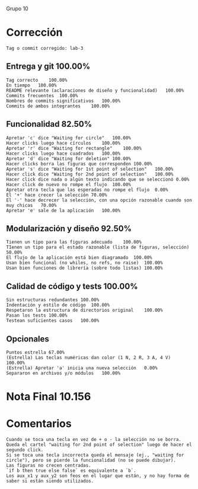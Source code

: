 Grupo 10		
# Corrección		
	Tag o commit corregido:	lab-3
		
## Entrega y git		100.00%
	Tag correcto	100.00%
	En tiempo	100.00%
	README relevante (aclaraciones de diseño y funcionalidad)	100.00%
	Commits frecuentes	100.00%
	Nombres de commits significativos	100.00%
	Commits de ambos integrantes	100.00%
		
## Funcionalidad		82.50%
	Apretar 'c' dice "Waiting for circle"	100.00%
	Hacer clicks luego hace círculos	100.00%
	Apretar 'r' dice "Waiting for rectangle"	100.00%
	Hacer clicks luego hace cuadrados	100.00%
	Apretar 'd' dice "Waiting for deletion"	100.00%
	Hacer clicks borra las figuras que corresponden	100.00%
	Apretar 's' dice "Waiting for 1st point of selection"	100.00%
	Hacer click dice "Waiting for 2nd point of selection"	100.00%
	Hacer click dice nada o algún texto indicando que se seleccionó	0.00%
	Hacer click de nuevo no rompe el flujo	100.00%
	Apretar otra tecla que las esperadas no rompe el flujo	0.00%
	El '+' hace crecer la selección	70.00%
	El '-' hace decrecer la selección, con una opción razonable cuando son muy chicas	70.00%
	Apretar 'e' sale de la aplicación	100.00%
		
## Modularización y diseño		92.50%
	Tienen un tipo para las figuras adecuado	100.00%
	TIenen un tipo para el estado razonable (lista de figuras, selección)	50.00%
	El flujo de la aplicación está bien diagramado	100.00%
	Usan bien funcional (no whiles, no refs, no raise)	100.00%
	Usan bien funciones de librería (sobre todo listas)	100.00%
		
## Calidad de código y tests		100.00%
	Sin estructuras redundantes	100.00%
	Indentación y estilo de código	100.00%
	Respetaron la estructura de directorios original	100.00%
	Pasan los tests	100.00%
	Testean suficientes casos	100.00%
## Opcionales		
	Puntos estrella	67.00%
	(Estrella) Las teclas numéricas dan color (1 N, 2 R, 3 A, 4 V)	100.00%
	(Estrella) Apretar 'a' inicia una nueva selección	0.00%
	Separaron en archivos y/o módulos	100.00%
# Nota Final		10.156
		
		
# Comentarios		
	Cuando se toca una tecla en vez de + o - la selección no se borra.	
	Queda el cartel "waiting for 2nd point of selection" luego de hacer el segundo click.	
	Si se toca una tecla incorrecta queda el mensaje (ej., "waiting for circle"), pero se pierde la funcionalidad (no se puede dibujar).	
	Las figuras no crecen centradas.	
	`if b then true else false` es equivalente a `b`.	
	Los aux_x1 y aux_y2 son feos en el lugar que están, y no hay forma de saber si están siendo utilizados.
